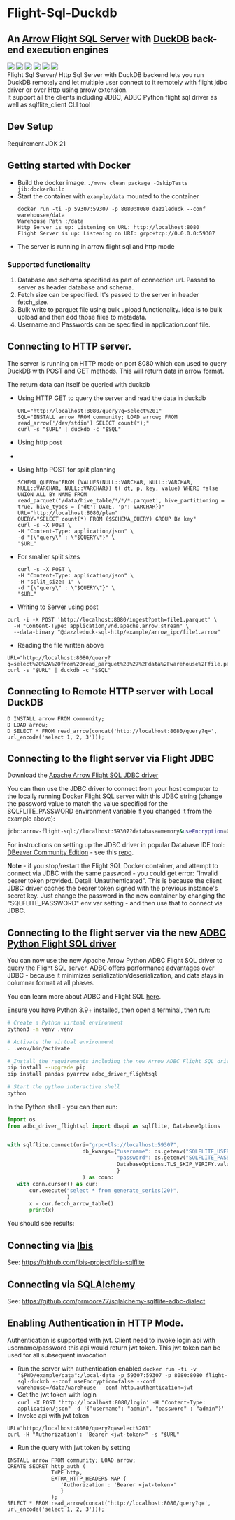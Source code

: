 # Flight-Sql-Duckdb

## An [Arrow Flight SQL Server](https://arrow.apache.org/docs/format/FlightSql.html) with [DuckDB](https://duckdb.org) back-end execution engines

[<img src="https://img.shields.io/badge/dockerhub-image-green.svg?logo=Docker">](https://hub.docker.com/r/voltrondata/sqlflite)
[<img src="https://img.shields.io/badge/Documentation-dev-yellow.svg?logo=">](https://arrow.apache.org/docs/format/FlightSql.html)
[<img src="https://img.shields.io/badge/Arrow%20JDBC%20Driver-download%20artifact-red?logo=Apache%20Maven">](https://search.maven.org/search?q=a:flight-sql-jdbc-driver)
[<img src="https://img.shields.io/badge/PyPI-Arrow%20ADBC%20Flight%20SQL%20driver-blue?logo=PyPI">](https://pypi.org/project/adbc-driver-flightsql/)
[<img src="https://img.shields.io/badge/PyPI-SQLFlite%20Ibis%20Backend-blue?logo=PyPI">](https://pypi.org/project/ibis-sqlflite/)
[<img src="https://img.shields.io/badge/PyPI-SQLFlite%20SQLAlchemy%20Dialect-blue?logo=PyPI">](https://pypi.org/project/sqlalchemy-sqlflite-adbc-dialect/)
<br> Flight Sql Server/ Http Sql Server with DuckDB backend lets you run DuckDB remotely and let multiple user connect to it remotely with flight jdbc driver or over Http using arrow extension.
<br> It support all the clients including JDBC, ADBC Python flight sql driver as well as sqlflite_client CLI tool

## Dev Setup
Requirement
JDK  21

## Getting started with Docker
- Build the docker image.
  `./mvnw clean package -DskipTests jib:dockerBuild`
- Start the container with `example/data` mounted to the container
  ``` 
  docker run -ti -p 59307:59307 -p 8080:8080 dazzleduck --conf warehouse=/data
  Warehouse Path :/data
  Http Server is up: Listening on URL: http://localhost:8080
  Flight Server is up: Listening on URI: grpc+tcp://0.0.0.0:59307
  ```
- The server is running in arrow flight sql and http mode

### Supported functionality
1. Database and schema specified as part of connection url. Passed to server as header database and schema.
2. Fetch size can be specified. It's passed to the server in header fetch_size.
3. Bulk write to parquet file using bulk upload functionality. Idea is to bulk upload and then add those files to metadata.
4. Username and Passwords can be specified in application.conf file.

## Connecting to HTTP server.

The server is running on HTTP mode on port 8080 which can used to query DuckDB with POST and GET methods. This will return data in arrow format.<p>
The return data can itself be queried with duckdb
- Using HTTP GET to query the server and read the data in duckdb
  ```
  URL="http://localhost:8080/query?q=select%201"
  SQL="INSTALL arrow FROM community; LOAD arrow; FROM read_arrow('/dev/stdin') SELECT count(*);"
  curl -s "$URL" | duckdb -c "$SQL"
  ```
- Using http post
- 
- Using http POST for split planning
  ```
  SCHEMA_QUERY="FROM (VALUES(NULL::VARCHAR, NULL::VARCHAR, NULL::VARCHAR, NULL::VARCHAR)) t( dt, p, key, value) WHERE false UNION ALL BY NAME FROM read_parquet('/data/hive_table/*/*/*.parquet', hive_partitioning = true, hive_types = {'dt': DATE, 'p': VARCHAR})"
  URL="http://localhost:8080/plan"
  QUERY="SELECT count(*) FROM ($SCHEMA_QUERY) GROUP BY key"
  curl -s -X POST \
  -H "Content-Type: application/json" \
  -d "{\"query\" : \"$QUERY\"}" \
  "$URL"
  ```
- For smaller split sizes
   ```
  curl -s -X POST \
  -H "Content-Type: application/json" \
  -H "split_size: 1" \
  -d "{\"query\" : \"$QUERY\"}" \
  "$URL"
  ```

- Writing to Server using post <br>
```
curl -i -X POST 'http://localhost:8080/ingest?path=file1.parquet' \
  -H "Content-Type: application/vnd.apache.arrow.stream" \
  --data-binary "@dazzleduck-sql-http/example/arrow_ipc/file1.arrow"
```
- Reading the file written above <br>
```
URL="http://localhost:8080/query?q=select%20%2A%20from%20read_parquet%28%27%2Fdata%2Fwarehouse%2Ffile.parquet%27%29%0A"
curl -s "$URL" | duckdb -c "$SQL"
```

## Connecting to Remote HTTP server with Local DuckDB
```
D INSTALL arrow FROM community;
D LOAD arrow;
D SELECT * FROM read_arrow(concat('http://localhost:8080/query?q=', url_encode('select 1, 2, 3')));
```


## Connecting to the flight server via Flight JDBC
Download the [Apache Arrow Flight SQL JDBC driver](https://search.maven.org/search?q=a:flight-sql-jdbc-driver)

You can then use the JDBC driver to connect from your host computer to the locally running Docker Flight SQL server with this JDBC string (change the password value to match the value specified for the SQLFLITE_PASSWORD environment variable if you changed it from the example above):
```bash
jdbc:arrow-flight-sql://localhost:59307?database=memory&useEncryption=0&user=admin&password=admin
```

For instructions on setting up the JDBC driver in popular Database IDE tool: [DBeaver Community Edition](https://dbeaver.io) - see this [repo](https://github.com/voltrondata/setup-arrow-jdbc-driver-in-dbeaver).

**Note** - if you stop/restart the Flight SQL Docker container, and attempt to connect via JDBC with the same password - you could get error: "Invalid bearer token provided. Detail: Unauthenticated".  This is because the client JDBC driver caches the bearer token signed with the previous instance's secret key.  Just change the password in the new container by changing the "SQLFLITE_PASSWORD" env var setting - and then use that to connect via JDBC.

## Connecting to the flight server via the new [ADBC Python Flight SQL driver](https://pypi.org/project/adbc-driver-flightsql/)

You can now use the new Apache Arrow Python ADBC Flight SQL driver to query the Flight SQL server.  ADBC offers performance advantages over JDBC - because it minimizes serialization/deserialization, and data stays in columnar format at all phases.

You can learn more about ADBC and Flight SQL [here](https://voltrondata.com/resources/simplifying-database-connectivity-with-arrow-flight-sql-and-adbc).

Ensure you have Python 3.9+ installed, then open a terminal, then run:
```bash
# Create a Python virtual environment
python3 -m venv .venv

# Activate the virtual environment
. .venv/bin/activate

# Install the requirements including the new Arrow ADBC Flight SQL driver
pip install --upgrade pip
pip install pandas pyarrow adbc_driver_flightsql

# Start the python interactive shell
python
```

In the Python shell - you can then run:
```python
import os
from adbc_driver_flightsql import dbapi as sqlflite, DatabaseOptions


with sqlflite.connect(uri="grpc+tls://localhost:59307",
                        db_kwargs={"username": os.getenv("SQLFLITE_USERNAME", "admin"),
                                   "password": os.getenv("SQLFLITE_PASSWORD", "admin"),
                                   DatabaseOptions.TLS_SKIP_VERIFY.value: "true"  # Not needed if you use a trusted CA-signed TLS cert
                                   }
                        ) as conn:
   with conn.cursor() as cur:
       cur.execute("select * from generate_series(20)",
                   )
       x = cur.fetch_arrow_table()
       print(x)
```

You should see results:


## Connecting via [Ibis](https://ibis-project.org)
See: https://github.com/ibis-project/ibis-sqlflite

## Connecting via [SQLAlchemy](https://www.sqlalchemy.org)
See: https://github.com/prmoore77/sqlalchemy-sqlflite-adbc-dialect




## Enabling Authentication in HTTP Mode.
Authentication is supported with jwt. Client need to invoke login api with username/password this api would return jwt  token. This jwt token can be used for all subsequent invocation
- Run the server with authentication enabled 
  `docker run -ti -v "$PWD/example/data":/local-data -p 59307:59307 -p 8080:8080 flight-sql-duckdb --conf useEncryption=false --conf warehouse=/data/warehouse --conf http.authentication=jwt`
- Get the jwt token with login <br>
 ```curl -X POST 'http://localhost:8080/login' -H "Content-Type: application/json" -d '{"username": "admin", "password" : "admin"}'```
- Invoke api with jwt token
```
URL="http://localhost:8080/query?q=select%201"
curl -H "Authorization': 'Bearer <jwt-token>" -s "$URL"
```
- Run the query with jwt token by setting <br>
```
INSTALL arrow FROM community; LOAD arrow;
CREATE SECRET http_auth (
              TYPE http,
              EXTRA_HTTP_HEADERS MAP {
                 'Authorization': 'Bearer <jwt-token>'
                 }
              );
SELECT * FROM read_arrow(concat('http://localhost:8080/query?q=', url_encode('select 1, 2, 3')));
```


